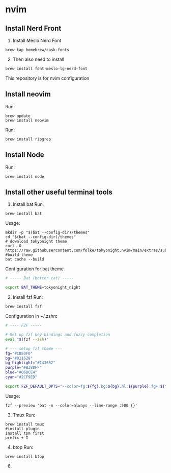 # nvim
## Install Nerd Front
1. Install Meslo Nerd Font
```shell
brew tap homebrew/cask-fonts
```
2. Then also need to install
```shell
brew install font-meslo-lg-nerd-font
```
This repository is for nvim configuration
## Install neovim
Run:
```shell
brew update
brew install neovim
```
Run:
```shell
brew install ripgrep
```
## Install Node
Run:
```shell
brew install node
```
## Install other useful terminal tools
1. Install bat
Run:
```shell
brew install bat
```
Usage:
```shell
mkdir -p "$(bat --config-dir)/themes"
cd "$(bat --config-dir)/themes"
# download tokyonight theme
curl -O https://raw.githubusercontent.com/folke/tokyonight.nvim/main/extras/sublime/tokyonight_night.tmTheme
#build theme
bat cache --build
```
Configuration for bat theme
```zsh
# ----- Bat (better cat) -----

export BAT_THEME=tokyonight_night
```
2. Install fzf
Run:
```shell
brew install fzf
```
Configuration in ~/.zshrc
```bash
# ---- FZF -----

# Set up fzf key bindings and fuzzy completion
eval "$(fzf --zsh)"

# --- setup fzf theme ---
fg="#CBE0F0"
bg="#011628"
bg_highlight="#143652"
purple="#B388FF"
blue="#06BCE4"
cyan="#2CF9ED"

export FZF_DEFAULT_OPTS="--color=fg:${fg},bg:${bg},hl:${purple},fg+:${fg},bg+:${bg_highlight},hl+:${purple},info:${blue},prompt:${cyan},pointer:${cyan},marker:${cyan},spinner:${cyan},header:${cyan}"

```
Usage:
```shell
fzf --preview 'bat -n --color=always --line-range :500 {}'
```
3. Tmux
Run:
```shell
brew install tmux
#install plugin
install tpm first
prefix + I

```
4. btop
Run:
```shell
brew install btop
```
6. 

